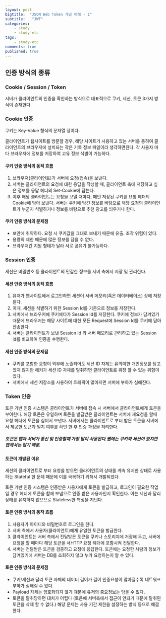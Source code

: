 ```yaml
---
layout: post
bigtitle:  "JSON Web Token 개념 이해 - 1"
subtitle:   "JWT"
categories:
    - study
    - study-etc
tags:
    - study-etc
comments: true
published: true
---
```

## 인증 방식의 종류

### Cookie / Session / Token

 서버가 클라이언트의 인증을 확인하는 방식으로 대표적으로 쿠키, 세션, 토큰 3가지 방식이 존재한다.

### Cookie 인증

쿠키는 Key-Value 형식의 문자열 덩이다.

 클라이언트가 웹사이트를 방문할 경우, 해당 사이트가 사용하고 있는 서버를 통하여 클라이언트의 브라우저에 설치되는 작은 기록 정보 파일이라 생각하면된다. 각 사용자 마다 브라우저에 정보를 저장하여 고유 정보 식별이 가능하다.

#### 쿠키 인증 방식의 동작 흐름

1. 브라우저(클라이언트)가 서버에 요청(접속)을 보낸다.
2. 서버는 클라이언트의 요청에 대한 응답을 작성할 때, 클라이언트 측에 저장하고 싶은 정보를 응답 헤더의 Set-Cookie에 담는다.
3. 이후 해당 클라이언트는 요청을 보낼 때마다, 매번 저장된 쿠키를 요청 헤더의 Cookie에 담아 보낸다.
   서버는 쿠키에 담긴 정보를 바탕으로 해당 요청의 클라이언트가 누군지 식별하거나 정보를 바탕으로 추천 광고를 띄우거나 한다.

#### 쿠키 인증 방식의 문제점

- 보안에 취약하다. 요청 시 쿠키값을 그대로 보내기 때문에 유출. 조작 위험이 있다.
- 용량의 제한 때문에 많은 정보를 담을 수 없다.
- 브라우저간 지원 형태가 달라 서로 공유가 불가능하다.

### Session 인증

세션은 비밀번호 등 클라이언트의 민감한 정보를 서버 측에서 저장 및 관리한다.

#### 세션 인증 방식의 동작 흐름

1. 유저가 웹사이트에서 로그인하면 세션이 서버 메모리(혹은 데이터베이스) 상에 저장된다.
2. 이때, 세션을 식별하기 위한 Session Id를 기준으로 정보를 저장한다.
3. 서버에서 브라우저에 쿠키에다가 Session Id를 저장한다.
   쿠키에 정보가 담겨있기 때문에 브라우저는 해당 사이트에 대한 모든 Request에 Session Id를 쿠키에 담아 전송한다.
4. 서버는 클라이언트가 보낸 Session Id 와 서버 메모리로 관리하고 있는 Session Id를 비교하여 인증을 수행한다.

#### 세션 인증 방식의 문제점

- 쿠키를 포함한 요청이 외부에 노출되어도 세션 ID 자체는 유의미한 개인정보를 담고있지 않지만 해커가 세션 ID 자체를 탈취하면 클라이언트로 위장 할 수 있는 위험이 있다.
- 서버에서 세션 저장소를 사용하여 트레픽이 많아지면 서버에 부하가 심해진다.

### Token 인증

 토큰 기반 인증 시스템은 클라이언트가 서버에 접속 시 서버에서 클라이언트에게 토큰을 부여한다. 해당 토큰은 유일하며 토큰을 발급받은 클라이언트는 서버에 재요청을 할때 요청 헤더에 토큰을 심어서 보낸다.
 서버에서는 클라이언트로 부터 받은 토큰을 서버에서 제공한 토큰과 일치 여부를 확인 한 후 인증 과정을 처리한다.

##### 토큰은 앱과 서버가 통신 및 인증할때 가장 많이 사용된다.웹에는 쿠키와 세션이 있지만 앱에서는 없기 때문.

#### 토큰이 개발된 이유

 세션의 클라이언트로 부터 요청을 받으면 클라이언트의 상태를 계속 유지한 상태로 사용하는 Stateful 한 문제 때문에 이를 극복하기 위해서 개발되었다.

 토큰 기반 인증 시스템은 인증받은 사용자에게 토큰을 발급하고, 로그인이 필요한 작업일 경우 헤더에 토큰을 함께 보냄으로 인증 받은 사용자인지 확인한다.
 이는 세션과 달리 상태를 유지하지 않으므로 Stateless한 특징을 지닌다.

#### 토큰 인증 방식의 동작 흐름

1. 사용자가 아이디와 비밀번호로 로그인을 한다.
2. 서버 측에서 사용자(클라이언트)에게 유일한 토큰을 발급한다.
3. 클라이언트는 서버 측에서 전달받은 토큰을 쿠키나 스토리지에 저장해 두고, 서버에 요청을 할 때마다 해당 토큰을 서HTTP 요청 헤더에 포함시켜 전달한다.
4. 서버는 전달받은 토큰을 검증하고 요청에 응답한다.
   토큰에는 요청한 사람의 정보가 담겨있기에 서버는 DB를 조회하지 않고 누가 요청하는지 알 수 있다.

#### 토큰 인증 방식의 문제점

- 쿠키/세션과 달리 토큰 자체의 데이터 길이가 길어 인증요청이 많아질수록 네트워크 부하가 심해질 수 있다.
- Payload 자체는 암호화되지 않기 떄문에 유저의 중요정보는 담을 수 없다.
- 토큰을 탈취당하면 대처가 어렵다 (토큰에 서버측에서 접근이 안되기 때문에 탈취된 토큰을 삭제 할 수 없다.)
  해당 문제는 사용 기간 제한을 설정하는 방식 등으로 해결한다.
